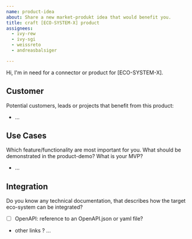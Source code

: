 ```yaml
---
name: product-idea
about: Share a new market-produkt idea that would benefit you.
title: craft [ECO-SYSTEM-X] product
assignees:
  - ivy-rew
  - ivy-sgi
  - weissreto
  - andreasbalsiger

---
```


Hi, I'm in need for a connector or product for [ECO-SYSTEM-X].

## Customer

Potential customers, leads or projects that benefit from this product:

- ...

## Use Cases

Which feature/functionality are most important for you. 
What should be demonstrated in the product-demo?
What is your MVP?

- ...

## Integration

Do you know any technical documentation, that describes how the target eco-system can be integrated?

- [ ] OpenAPI: reference to an OpenAPI.json or yaml file?
- other links ? ...
